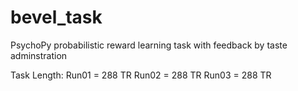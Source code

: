 # bevel_task

PsychoPy probabilistic reward learning task with feedback by taste adminstration 

Task Length: 
Run01 =  288 TR
Run02 = 288 TR
Run03 = 288 TR
